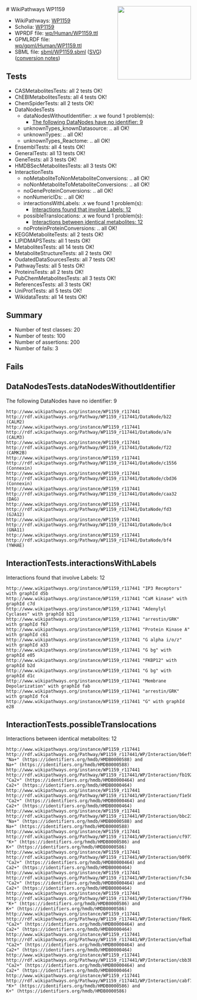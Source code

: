<img style="float: right; width: 200px" src="../logo.png" />
# WikiPathways WP1159

* WikiPathways: [WP1159](https://identifiers.org/wikipathways:WP1159)
* Scholia: [WP1159](https://scholia.toolforge.org/wikipathways/WP1159)
* WPRDF file: [wp/Human/WP1159.ttl](../wp/Human/WP1159.ttl)
* GPMLRDF file: [wp/gpml/Human/WP1159.ttl](../wp/gpml/Human/WP1159.ttl)
* SBML file: [sbml/WP1159.sbml](../sbml/WP1159.sbml) ([SVG](../sbml/WP1159.svg)) ([conversion notes](../sbml/WP1159.txt))

## Tests
* CASMetabolitesTests: all 2 tests OK!
* ChEBIMetabolitesTests: all 4 tests OK!
* ChemSpiderTests: all 2 tests OK!
* DataNodesTests
    * dataNodesWithoutIdentifier: .x we found 1 problem(s):
        * [The following DataNodes have no identifier: 9](#d2d32fa8)
    * unknownTypes_knownDatasource: .. all OK!
    * unknownTypes: .. all OK!
    * unknownTypes_Reactome: .. all OK!
* EnsemblTests: all 4 tests OK!
* GeneralTests: all 13 tests OK!
* GeneTests: all 3 tests OK!
* HMDBSecMetabolitesTests: all 3 tests OK!
* InteractionTests
    * noMetaboliteToNonMetaboliteConversions: .. all OK!
    * noNonMetaboliteToMetaboliteConversions: .. all OK!
    * noGeneProteinConversions: .. all OK!
    * nonNumericIDs: .. all OK!
    * interactionsWithLabels: .x we found 1 problem(s):
        * [Interactions found that involve Labels: 12](#fe97a8ba)
    * possibleTranslocations: .x we found 1 problem(s):
        * [Interactions between identical metabolites: 12](#dc76dfee)
    * noProteinProteinConversions: .. all OK!
* KEGGMetaboliteTests: all 2 tests OK!
* LIPIDMAPSTests: all 1 tests OK!
* MetabolitesTests: all 14 tests OK!
* MetaboliteStructureTests: all 2 tests OK!
* OudatedDataSourcesTests: all 7 tests OK!
* PathwayTests: all 5 tests OK!
* ProteinsTests: all 2 tests OK!
* PubChemMetabolitesTests: all 3 tests OK!
* ReferencesTests: all 3 tests OK!
* UniProtTests: all 5 tests OK!
* WikidataTests: all 14 tests OK!


## Summary

* Number of test classes: 20
* Number of tests: 100
* Number of assertions: 200
* Number of fails: 3

## Fails

<a name="d2d32fa8" />

## DataNodesTests.dataNodesWithoutIdentifier

The following DataNodes have no identifier: 9
```
http://www.wikipathways.org/instance/WP1159_r117441 http://rdf.wikipathways.org/Pathway/WP1159_r117441/DataNode/b22 (CALM2)
http://www.wikipathways.org/instance/WP1159_r117441 http://rdf.wikipathways.org/Pathway/WP1159_r117441/DataNode/a7e (CALM3)
http://www.wikipathways.org/instance/WP1159_r117441 http://rdf.wikipathways.org/Pathway/WP1159_r117441/DataNode/f22 (CAMK2B)
http://www.wikipathways.org/instance/WP1159_r117441 http://rdf.wikipathways.org/Pathway/WP1159_r117441/DataNode/c1556 (Connexin)
http://www.wikipathways.org/instance/WP1159_r117441 http://rdf.wikipathways.org/Pathway/WP1159_r117441/DataNode/cbd36 (Connexin)
http://www.wikipathways.org/instance/WP1159_r117441 http://rdf.wikipathways.org/Pathway/WP1159_r117441/DataNode/caa32 (DAG)
http://www.wikipathways.org/instance/WP1159_r117441 http://rdf.wikipathways.org/Pathway/WP1159_r117441/DataNode/fd3 (GJA12)
http://www.wikipathways.org/instance/WP1159_r117441 http://rdf.wikipathways.org/Pathway/WP1159_r117441/DataNode/bc4 (GNA11)
http://www.wikipathways.org/instance/WP1159_r117441 http://rdf.wikipathways.org/Pathway/WP1159_r117441/DataNode/bf4 (YWHAE)
```

<a name="fe97a8ba" />

## InteractionTests.interactionsWithLabels

Interactions found that involve Labels: 12
```
http://www.wikipathways.org/instance/WP1159_r117441 "IP3 Receptors" with graphId d5b
http://www.wikipathways.org/instance/WP1159_r117441 "CaM kinase" with graphId c7d
http://www.wikipathways.org/instance/WP1159_r117441 "Adenylyl
Cyclases" with graphId b21
http://www.wikipathways.org/instance/WP1159_r117441 "arrestin/GRK" with graphId f67
http://www.wikipathways.org/instance/WP1159_r117441 "Protein Kinase A" with graphId c61
http://www.wikipathways.org/instance/WP1159_r117441 "G alpha i/o/z" with graphId a33
http://www.wikipathways.org/instance/WP1159_r117441 "G bg" with graphId e05
http://www.wikipathways.org/instance/WP1159_r117441 "FKBP12" with graphId b2d
http://www.wikipathways.org/instance/WP1159_r117441 "G bg" with graphId d1c
http://www.wikipathways.org/instance/WP1159_r117441 "Membrane
Depolarization" with graphId fab
http://www.wikipathways.org/instance/WP1159_r117441 "arrestin/GRK" with graphId fc4
http://www.wikipathways.org/instance/WP1159_r117441 "G" with graphId e28
```

<a name="dc76dfee" />

## InteractionTests.possibleTranslocations

Interactions between identical metabolites: 12
```
http://www.wikipathways.org/instance/WP1159_r117441 http://rdf.wikipathways.org/Pathway/WP1159_r117441/WP/Interaction/b6ef5 "Na+" (https://identifiers.org/hmdb/HMDB0000588) and 
Na+" (https://identifiers.org/hmdb/HMDB0000588)
http://www.wikipathways.org/instance/WP1159_r117441 http://rdf.wikipathways.org/Pathway/WP1159_r117441/WP/Interaction/fb192 "Ca2+" (https://identifiers.org/hmdb/HMDB0000464) and 
Ca2+" (https://identifiers.org/hmdb/HMDB0000464)
http://www.wikipathways.org/instance/WP1159_r117441 http://rdf.wikipathways.org/Pathway/WP1159_r117441/WP/Interaction/f1e50 "Ca2+" (https://identifiers.org/hmdb/HMDB0000464) and 
Ca2+" (https://identifiers.org/hmdb/HMDB0000464)
http://www.wikipathways.org/instance/WP1159_r117441 http://rdf.wikipathways.org/Pathway/WP1159_r117441/WP/Interaction/bbc23 "Na+" (https://identifiers.org/hmdb/HMDB0000588) and 
Na+" (https://identifiers.org/hmdb/HMDB0000588)
http://www.wikipathways.org/instance/WP1159_r117441 http://rdf.wikipathways.org/Pathway/WP1159_r117441/WP/Interaction/cf977 "K+" (https://identifiers.org/hmdb/HMDB0000586) and 
K+" (https://identifiers.org/hmdb/HMDB0000586)
http://www.wikipathways.org/instance/WP1159_r117441 http://rdf.wikipathways.org/Pathway/WP1159_r117441/WP/Interaction/b0f97 "Ca2+" (https://identifiers.org/hmdb/HMDB0000464) and 
Ca2+" (https://identifiers.org/hmdb/HMDB0000464)
http://www.wikipathways.org/instance/WP1159_r117441 http://rdf.wikipathways.org/Pathway/WP1159_r117441/WP/Interaction/fc34e "Ca2+" (https://identifiers.org/hmdb/HMDB0000464) and 
Ca2+" (https://identifiers.org/hmdb/HMDB0000464)
http://www.wikipathways.org/instance/WP1159_r117441 http://rdf.wikipathways.org/Pathway/WP1159_r117441/WP/Interaction/f794e "K+" (https://identifiers.org/hmdb/HMDB0000586) and 
K+" (https://identifiers.org/hmdb/HMDB0000586)
http://www.wikipathways.org/instance/WP1159_r117441 http://rdf.wikipathways.org/Pathway/WP1159_r117441/WP/Interaction/f8e92 "Ca2+" (https://identifiers.org/hmdb/HMDB0000464) and 
Ca2+" (https://identifiers.org/hmdb/HMDB0000464)
http://www.wikipathways.org/instance/WP1159_r117441 http://rdf.wikipathways.org/Pathway/WP1159_r117441/WP/Interaction/efbab "Ca2+" (https://identifiers.org/hmdb/HMDB0000464) and 
Ca2+" (https://identifiers.org/hmdb/HMDB0000464)
http://www.wikipathways.org/instance/WP1159_r117441 http://rdf.wikipathways.org/Pathway/WP1159_r117441/WP/Interaction/cbb3b "Ca2+" (https://identifiers.org/hmdb/HMDB0000464) and 
Ca2+" (https://identifiers.org/hmdb/HMDB0000464)
http://www.wikipathways.org/instance/WP1159_r117441 http://rdf.wikipathways.org/Pathway/WP1159_r117441/WP/Interaction/cabf7 "K+" (https://identifiers.org/hmdb/HMDB0000586) and 
K+" (https://identifiers.org/hmdb/HMDB0000586)
```


